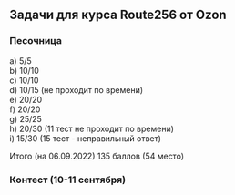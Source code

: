 ## Задачи для курса Route256 от Ozon

### Песочница
a) 5/5\
b) 10/10\
c) 10/10\
d) 10/15 (не проходит по времени)\
e) 20/20\
f) 20/20\
g) 25/25\
h) 20/30 (11 тест не проходит по времени)\
i) 15/30 (15 тест - неправильный ответ)

Итого (на 06.09.2022) 135 баллов (54 место)

### Контест (10-11 сентября)